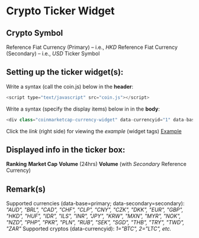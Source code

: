 # Crypto Ticker Widget

## Crypto Symbol
Reference Fiat Currency (Primary) – i.e., *HKD*
Reference Fiat Currency (Secondary) – i.e., *USD*
Ticker Symbol

## Setting up the ticker widget(s):
Write a syntax (call the coin.js) below in the **header**:
```javascript
<script type="text/javascript" src="coin.js"></script>
```

Write a syntax (specify the display items) below in in the **body**:
```javascript
<div class="coinmarketcap-currency-widget" data-currencyid="1" data-base="HKD" data-secondary="USD" data-ticker="true" data-rank="true" data-marketcap="true" data-volume="true" data-stats="USD" data-statsticker="true"></div>
```

Click the *link* (right side) for viewing the *example* (widget tags)
[Example](https://bitmachk.github.io/en/test.html)

## Displayed info in the ticker box:
**Ranking**
**Market Cap**
**Volume** (24hrs)
**Volume** (with *Secondary* Reference Currency)


## Remark(s)
Supported currencies (data-base=primary; data-secondary=secondary): *"AUD", "BRL", "CAD", "CHF", "CLP", "CNY", "CZK", "DKK", "EUR", "GBP", "HKD", "HUF", "IDR", "ILS", "INR", "JPY", "KRW", "MXN", "MYR", "NOK", "NZD", "PHP", "PKR", "PLN", "RUB", "SEK", "SGD", "THB", "TRY", "TWD", "ZAR"*
Supported cryptos (data-currencyid): *1="BTC", 2="LTC", etc.*
